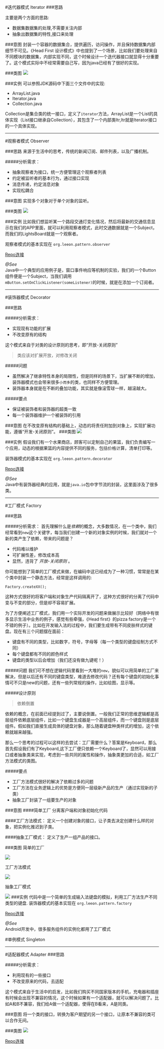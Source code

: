 #迭代器模式 Iterator
###思路

主要是两个方面的思路:

+ 数据集数据集的处理,不需要关注内部
+ 抽象出数据集的特性,接口来处理
 
###意图
封装一个容器的数据集合，提供遍历，访问操作，并且保持数据集内部细节不可见。《Head First 设计模式》中也提到了一个场景，比如我们要处理来自不同模块的数据集，内部实现不同，这个时候设计一个迭代器接口就显得十分重要了。这个模式实际中不经常需要自己写，因为java已经有了很好的实现。

###类图
![](/assets/images/pages/dp-iterator.png)

###实例
可以参照JDK源码中下面三个文件中的实现:

+ ArrayList.java
+ Iterator.java
+ Collection.java

Collection是集合类的统一接口，定义了`iterator`方法，ArrayList是一个List的具体实现（List接口继承自Collection），其包含了一个内部类Itr,Itr就是Iterator接口的一个具体实现。

-------------

#观察者模式 Observer

###思路
来源于生活中的思考，传统的新闻订阅、邮件列表，以及广播机制。

#####分析需求：

+ 抽象观察者为接口，统一方便管理这个观察者列表
+ 约定被监听者的基本行为，通过接口实现
+ 消息传递，约定消息对象
+ 实现松耦合

###意图
实现多个对象对于单个对象的监听。

###类图
![](/assets/images/pages/dp-observer.png)

###实例
比如我们想监听某一个路段交通灯变化情况，然后将最新的交通信息显示在我们的APP里面，就可以利用观察者模式，此时交通数据就是一个Subject，而我们的LightsBoard就是一个观察者。

观察者模式的基本实现在 `org.leeon.pattern.observer`

[Repo连接](https://github.com/leeon/LearnPatterns)

*@See*  
Java中一个典型的应用例子是，窗口事件响应等机制的实验，我们的一个Button组件便是一个Subject，当我们调用<code>mButton.setOnClickListener(someListener)</code>的时候，就是在添加一个订阅者。
 

----------------

#装饰器模式 Decorator

###思路

#####分析需求：

+ 实现现有功能的扩展
+ 不改变原有的结构

这个模式来自于对类的设计原则的思考，即“开放-关闭原则”
> 类应该对扩展开放，对修改关闭

#####问题
+ 虽然解决了继承特性本身的局限性，但是同样的场景下，当扩展不断的增加，装饰器模式也会带来很多`小而多`的类，也同样不方便管理。
+ 装饰器本身就是在不断的叠加功能，其实就是像滚雪球一样，越滚越大。

#####要点
+ 保证被装饰者和装饰器的超类一致
+ 每一个装饰器维护一个被装饰的引用

###意图
在不改变原有结构的基础上，动态的将责任附加到对象上，实现扩展功能，遵循“开发-关闭原则”。
###类图
![](/assets/images/pages/dp-decorator.png)

###实例
假设我们有一个水果商店，顾客可以定制自己的果篮，我们负责编写一个应用，动态的根据果篮的内容提供不同的服务，包括价格计算，清单打印等。

装饰器模式的基本实现在 `org.leeon.pattern.decorator`

[Repo连接](https://github.com/leeon/LearnPatterns)

*@See*  
Java中有装饰器经典的应用，就是`java.io`包中字节流的封装，这里面涉及了很多类。

----------------

#工厂模式 Factory

###思路

#####分析需求：
首先理解什么是*依赖*的概念，大多数情况，在一个类中，我们经常看到`new`这个关键字，每当我们创建一个新的对象实例的时候，我们就对一个新的类产生了依赖，带来的问题是？

+ 代码难以维护
+ 可扩展性差，修改成本高
+ 显然，违背了 *开放-关闭原则* 。

你可能想到了简单的工厂模式来做，在编码中这已经成为了一种习惯，常常是在某个类中封装一个静态方法，经常是这样调用的:

`Factory.createXX();`

这种方式很好的将客户端和对象生产代码隔离开了，这种方式很好的分离了代码中变与不变的部分，但是却不容易扩展。

为了方便阐述工厂模式，我们用一个实际开发的问题来做展示比较好（网络中有很多显示生活中业务的例子，感觉有些牵强，《Head first》的pizza factory是一个不错的例子）。比如在开发输入法的过程中，我们要生成带有不同皮肤样式的键盘。现在有三个问题摆在面前：

+ 键盘有不同的类型，比如数字，符号，字母等（每一个类型的键盘绘制方式不同）
+ 每个键盘都有不同的颜色样式
+ 键盘的类型以后会增加（我们还没有做九键呢！）

#####问题
我们可不想在逻辑代码里看到一大堆的`new`，貌似可以用简单的工厂来解决，但是以后还有不同的键盘类型，难道去修改代码？还有每个键盘的初始化事情可不只是new的问题，还有一些列常规的操作，比如绘图，显示等。

#####设计原则
>依赖倒置

依赖的概念，在前面已经提到过了，主要说倒置。一般我们正常的思维逻辑都是高层组件依赖底层组件，比如一个键盘生成器是一个高层组件，而一个键盘则是底层组件。假如我们直接生成具体的键盘对象，那么随着键盘种类样式的增加，这个依赖就越来越强。

那么一个思考的过程可以这样的去尝试：工厂需要什么？答案是Keyboard，那么首先假设我们有了Keyboard,这下工厂便只依赖一个Keyboard了，显然可以用接口或者抽象类来实现，考虑到一些共同的属性和操作，抽象类更加的合适，如工厂方法模式的类图。


#####要点
+ 工厂方法模式很好的解决了依赖过多的问题
+ 工厂方法在业务逻辑上的优势是方便同一层级新产品的生产（通过实现新的子类）
+ 抽象工厂封装了一组要生产的对象


###意图
####简单工厂
分离客户端和对象初始化代码

####工厂方法模式：
定义一个创建对象的接口，让子类去决定创建什么样的对象，把实例化推迟到子类。

####抽象工厂模式：
定义了生产一组产品的接口。

###类图
简单的工厂

![](/assets/images/pages/dp-factory1.png)

工厂方法模式

![](/assets/images/pages/dp-factory2.png)

抽象工厂模式

![](/assets/images/pages/dp-factory3.png)
###实例
代码中是一个简单的生成输入法键盘的模拟，利用工厂方法生产不同类型的键盘.
装饰器模式的基本实现在 `org.leeon.pattern.factory`

[Repo连接](https://github.com/leeon/LearnPatterns)

*@See*  
Android开发中，很多服务组件的实例化都用了工厂模式


#单例模式 Singleton


-----------
#适配器模式 Adapter
###思路

#####分析需求：

+ 利用现有的一些接口
+ 不改变原来的代码，去适配


这个模式来自于生活中的启发，比如我们购买不同国家版本的手机，充电器和插座有时候会出现不兼容的情况，这个时候如果有一个适配器，就可以解决问题了。比如A和B不兼容，我们给A做一个适配器，使得在B看来，A是同类。


###意图
将一个类的接口，转换为客户期望的另一个接口，让原本不兼容的类可以合作无间。

###类图
![](/assets/images/pages/dp-adapter.png)


[Repo连接](https://github.com/leeon/LearnPatterns)